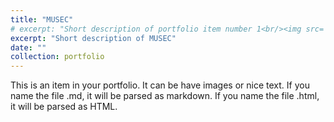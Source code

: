 ```yaml
---
title: "MUSEC"
# excerpt: "Short description of portfolio item number 1<br/><img src='/images/500x300.png'>"
excerpt: "Short description of MUSEC"
date: ""
collection: portfolio
---
```


This is an item in your portfolio. It can be have images or nice text. If you name the file .md, it will be parsed as markdown. If you name the file .html, it will be parsed as HTML. 
